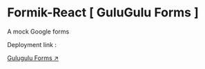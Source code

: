 # Formik-React [ GuluGulu Forms ]

A mock Google forms



Deployment link :

[Gulugulu Forms ↗️]([https://guluguluforms.netlify.app/](https://guluguluforms.netlify.app/))
